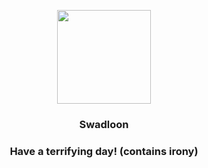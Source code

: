<p align="center">
    <img src="https://raw.githubusercontent.com/PokeAPI/sprites/master/sprites/pokemon/541.png" width="150" height="150">
</p>
<h3 align="center"> <b>Swadloon</b></h3>
<h3 align="center">Have a terrifying day! (contains irony)</h3>
